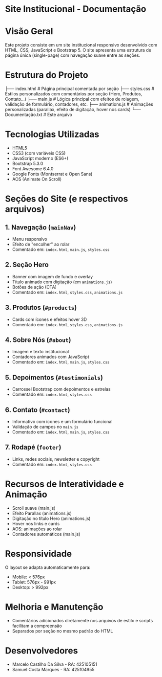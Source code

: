 # Site Institucional - Documentação

# Visão Geral
Este projeto consiste em um site institucional responsivo desenvolvido com HTML, CSS, JavaScript e Bootstrap 5. O site apresenta uma estrutura de página única (single-page) com navegação suave entre as seções.

# Estrutura do Projeto
├── index.html             # Página principal comentada por seção
├── styles.css             # Estilos personalizados com comentários por seção (Hero, Produtos, Contato...)
├── main.js                # Lógica principal com efeitos de rolagem, validação de formulário, contadores, etc.
├── animations.js          # Animações personalizadas (parallax, efeito de digitação, hover nos cards)
└── Documentação.txt       # Este arquivo

# Tecnologias Utilizadas
- HTML5
- CSS3 (com variáveis CSS)
- JavaScript moderno (ES6+)
- Bootstrap 5.3.0
- Font Awesome 6.4.0
- Google Fonts (Montserrat e Open Sans)
- AOS (Animate On Scroll)

# Seções do Site (e respectivos arquivos)

## 1. Navegação (`mainNav`)
- Menu responsivo
- Efeito de "encolher" ao rolar
- Comentado em: `index.html`, `main.js`, `styles.css`

## 2. Seção Hero
- Banner com imagem de fundo e overlay
- Título animado com digitação (em `animations.js`)
- Botões de ação (CTA)
- Comentado em: `index.html`, `styles.css`, `animations.js`

## 3. Produtos (`#products`)
- Cards com ícones e efeitos hover 3D
- Comentado em: `index.html`, `styles.css`, `animations.js`

## 4. Sobre Nós (`#about`)
- Imagem e texto institucional
- Contadores animados com JavaScript
- Comentado em: `index.html`, `main.js`, `styles.css`

## 5. Depoimentos (`#testimonials`)
- Carrossel Bootstrap com depoimentos e estrelas
- Comentado em: `index.html`, `styles.css`

## 6. Contato (`#contact`)
- Informativo com ícones e um formulário funcional
- Validação de campos no `main.js`
- Comentado em: `index.html`, `main.js`, `styles.css`

## 7. Rodapé (`footer`)
- Links, redes sociais, newsletter e copyright
- Comentado em: `index.html`, `styles.css`

# Recursos de Interatividade e Animação
- Scroll suave (main.js)
- Efeito Parallax (animations.js)
- Digitação no título Hero (animations.js)
- Hover nos links e cards
- AOS: animações ao rolar
- Contadores automáticos (main.js)

# Responsividade
O layout se adapta automaticamente para:
- Mobile: < 576px
- Tablet: 576px - 991px
- Desktop: > 992px

# Melhoria e Manutenção
- Comentários adicionados diretamente nos arquivos de estilo e scripts facilitam a compreensão
- Separados por seção no mesmo padrão do HTML

# Desenvolvedores
- Marcelo Castilho Da Silva - RA: 425105151
- Samuel Costa Marques - RA: 425104955
